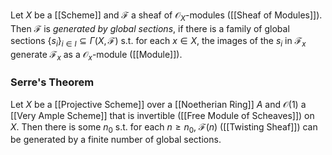 Let $X$ be a [[Scheme]] and $\mathcal{F}$ a sheaf of $\mathcal{O}_X$-modules ([[Sheaf of Modules]]). Then $\mathcal{F}$ is *generated by global sections*, if there is a family of global sections $\{s_i\}_{i\in I}\subseteq \Gamma(X,\mathcal{F})$ s.t. for each $x\in X$, the images of the $s_i$ in $\mathcal{F}_x$ generate $\mathcal{F}_x$ as a $\mathcal{O}_x$-module ([[Module]]).

### Serre's Theorem

Let $X$ be a [[Projective Scheme]] over a [[Noetherian Ring]] $A$ and $\mathcal{O}(1)$ a [[Very Ample Scheme]] that is invertible ([[Free Module of Scheaves]])  on $X$. Then there is some $n_0$ s.t. for each $n\geq n_0$, $\mathcal{F}(n)$ ([[Twisting Sheaf]]) can be generated by a finite number of global sections.